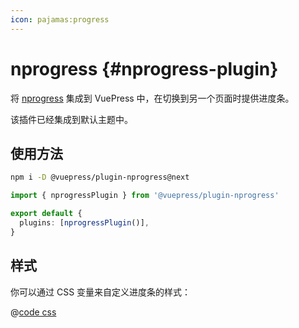 ```yaml
---
icon: pajamas:progress
---
```


# nprogress {#nprogress-plugin}

<NpmBadge package="@vuepress/plugin-nprogress" />

将 [nprogress](https://github.com/rstacruz/nprogress) 集成到 VuePress 中，在切换到另一个页面时提供进度条。

该插件已经集成到默认主题中。

## 使用方法

```bash
npm i -D @vuepress/plugin-nprogress@next
```

```ts title=".vuepress/config.ts"
import { nprogressPlugin } from '@vuepress/plugin-nprogress'

export default {
  plugins: [nprogressPlugin()],
}
```

## 样式

你可以通过 CSS 变量来自定义进度条的样式：

@[code css](@vuepress/plugin-nprogress/src/client/styles/vars.css)
